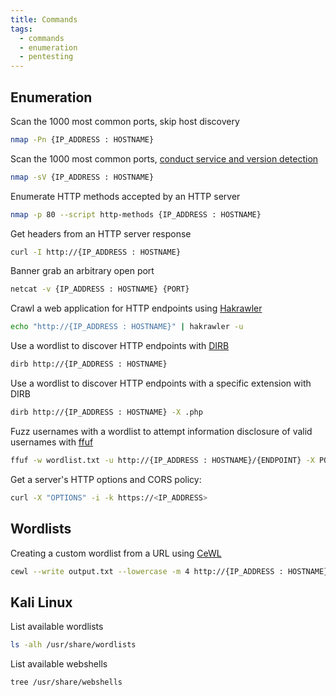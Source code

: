 ```yaml
---
title: Commands
tags:
  - commands
  - enumeration
  - pentesting
---
```


## Enumeration

Scan the 1000 most common ports, skip host discovery

```bash
nmap -Pn {IP_ADDRESS : HOSTNAME}
```

Scan the 1000 most common ports,
[conduct service and version detection](https://nmap.org/book/man-version-detection.html)

```bash
nmap -sV {IP_ADDRESS : HOSTNAME}
```

Enumerate HTTP methods accepted by an HTTP server

```bash
nmap -p 80 --script http-methods {IP_ADDRESS : HOSTNAME}
```

Get headers from an HTTP server response

```bash
curl -I http://{IP_ADDRESS : HOSTNAME}
```

Banner grab an arbitrary open port

```bash
netcat -v {IP_ADDRESS : HOSTNAME} {PORT}
```

Crawl a web application for HTTP endpoints using [Hakrawler](https://github.com/hakluke/hakrawler)

```bash
echo "http://{IP_ADDRESS : HOSTNAME}" | hakrawler -u
```

Use a wordlist to discover HTTP endpoints with [DIRB](https://dirb.sourceforge.net/)

```bash
dirb http://{IP_ADDRESS : HOSTNAME}
```

Use a wordlist to discover HTTP endpoints with a specific extension with DIRB

```bash
dirb http://{IP_ADDRESS : HOSTNAME} -X .php
```

Fuzz usernames with a wordlist to attempt information disclosure of valid usernames with
[ffuf](https://github.com/ffuf/ffuf)

```bash
ffuf -w wordlist.txt -u http://{IP_ADDRESS : HOSTNAME}/{ENDPOINT} -X POST -d 'username=FUZZ&password=bar' -H 'Content-Type: application/x-www-form-urlencoded'
```

Get a server's HTTP options and CORS policy:

```bash
curl -X "OPTIONS" -i -k https://<IP_ADDRESS>
```

## Wordlists

Creating a custom wordlist from a URL using [CeWL](https://github.com/digininja/CeWL)

```bash
cewl --write output.txt --lowercase -m 4 http://{IP_ADDRESS : HOSTNAME}
```

## Kali Linux

List available wordlists

```bash
ls -alh /usr/share/wordlists
```

List available webshells

```bash
tree /usr/share/webshells
```
